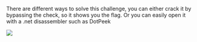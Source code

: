 There are different ways to solve this challenge, you can either crack it by bypassing the check, so it shows you the flag.
Or you can easily open it with a .net disassembler such as DotPeek

![](images/exe)
